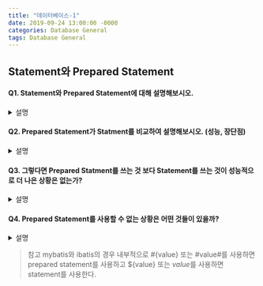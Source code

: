 ```yaml
---
title: "데이터베이스-1"
date: 2019-09-24 13:00:00 -0000
categories: Database General
tags: Database General
---
```


## Statement와 Prepared Statement

#### Q1. Statement와 Prepared Statement에 대해 설명해보시오.

<details><summary>설명</summary>

Java에서는 쿼리를 Statement 혹은 Prepared Statement라는 객체에 담아 DB에 전달하는데  
Statement는 완성된 정적 쿼리가 DB로 전달되는 방식을 말하고  
Prepared Statement는 쿼리를 미리 컴파일하고 사용될 파라미터와 함께 DB로 전달되는 방식을 말한다.  

</details>

#### Q2. Prepared Statement가 Statment를 비교하여 설명해보시오. (성능, 장단점)

<details><summary>설명</summary>

Prepared Statement가 대부분의 경우에서 Statement보다 낫다.  
DB는 쿼리 수행시 다음의 3단계를 거친다.  
  
1) 쿼리 분석
2) 쿼리 컴파일
3) 쿼리 수행
  
**성능적인 측면**  
Prepared Statement는 미리 컴파일된 SQL문을 사용하기 때문에 "쿼리분석"과 "쿼리컴파일" 과정이 생략된다.  
하지만 Statement는 매번 쿼리 분석과 컴파일 과정을 거치지 때문에 전체 수행 속도가 상대적으로 느리다.  
  
또한 Prepared Statement는 자주 사용하는 쿼리에 대해 컴파일 결과를 주로 캐시해놓고 사용한다.  
쿼리 자체는 동일하고 사용되는 파라미터만 변경되는 것이기 때문에 재사용률이 Statement보다 높다.  
  
  
**보안적인 측면**  
Prepare Statement는 쿼리는 동일하고 사용되는 파라미터만 변경되기 때문에 SQL Injection으로부터 안전하다.  
반면에 Statement는 사용자 입력으로부터 쿼리가 생상되므로 Injection의 위험이 있다.  
  
따라서 항상 Statement보다 Prepared Statement를 사용하는 습관을 들이는게 좋다.  
  
**요약**  
> 성능적인 면에서 미리 컴파일 되어 있기도 하고 캐시 사용률이 높아 Prepared Statement가 우수
> 보안적인 면에서 SQL Injection 위험으로부터 안전하기 때문에 Prepared Statement가 우수

</details>

#### Q3. 그렇다면 Prepared Statment를 쓰는 것 보다 Statement를 쓰는 것이 성능적으로 더 나은 상황은 없는가?

<details><summary>설명</summary>

쿼리 자체가 변하지 않는 경우, 즉 쿼리와 결과가 거의 동일한 경우에 대해서는 Statement가 낫다.  
  
왜냐하면 Prepared Statement는 쿼리를 캐시하여 사용하는데  
DB는 쿼리가 같고 자주 사용된다면 해당 결과까지 캐싱하여 제공한다.  
  
DB 데이터 접근 과정을 거치지 않고 캐시에서 바로 데이터를 제공해주기 때문에 빠를 수 있다.  
  
</details>

#### Q4. Prepared Statement를 사용할 수 없는 상황은 어떤 것들이 있을까?

<details><summary>설명</summary>

Dynamic SQL를 사용해야 하는 경우엔 Prepared Statement를 사용 할 수 없다.  
  
예를 들면  
1) 어떤 조건에 따라 조회하는 칼럼이 달라진다던지
2) 조건에 따라 쿼리 자체가 달라진다던지
3) 조건에 따라 join하는 테이블이 달라진다던지
등등...  

이렇게 Dynamic SQL을 사용해야 하는 경우에는 Prepared Statement를 사용할 수 없다.  

</details>

> 참고
> mybatis와 ibatis의 경우 내부적으로
> #{value} 또는 #value#를 사용하면 prepared statement를 사용하고
> ${value} 또는 $value$를 사용하면 statement를 사용한다.
